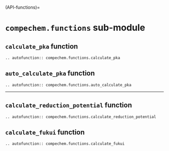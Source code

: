 (API-functions)=
# `compechem.functions` sub-module

## `calculate_pka` function

```{eval-rst}
.. autofunction:: compechem.functions.calculate_pka
```

## `auto_calculate_pka` function
```{eval-rst}
.. autofunction:: compechem.functions.auto_calculate_pka
```

---

## `calculate_reduction_potential` function

```{eval-rst}
.. autofunction:: compechem.functions.calculate_reduction_potential
```


## `calculate_fukui` function

```{eval-rst}
.. autofunction:: compechem.functions.calculate_fukui
```
